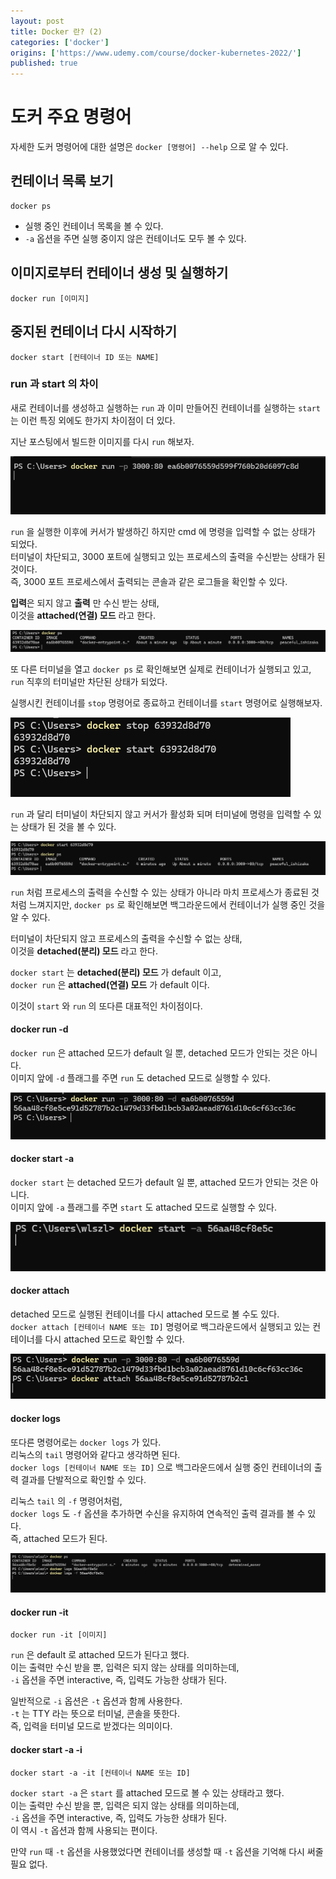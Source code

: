 ```yaml
---
layout: post
title: Docker 란? (2)
categories: ['docker']
origins: ['https://www.udemy.com/course/docker-kubernetes-2022/']
published: true
---
```


# 도커 주요 명령어

자세한 도커 명령어에 대한 설명은 `docker [명령어] --help` 으로 알 수 있다.

## 컨테이너 목록 보기

```
docker ps
```

-   실행 중인 컨테이너 목록을 볼 수 있다.
-   `-a` 옵션을 주면 실행 중이지 않은 컨테이너도 모두 볼 수 있다.

## 이미지로부터 컨테이너 생성 및 실행하기

```
docker run [이미지]
```

## 중지된 컨테이너 다시 시작하기

```
docker start [컨테이너 ID 또는 NAME]
```

### run 과 start 의 차이

새로 컨테이너를 생성하고 실행하는 `run` 과
이미 만들어진 컨테이너를 실행하는 `start` 는 이런 특징 외에도 한가지 차이점이 더 있다.

지난 포스팅에서 빌드한 이미지를 다시 `run` 해보자.

[ ![](/assets/images/docker/docker16.png) ](/assets/images/docker/docker16.png)

`run` 을 실행한 이후에 커서가 발생하긴 하지만 cmd 에 명령을 입력할 수 없는 상태가 되었다.<br>
터미널이 차단되고, 3000 포트에 실행되고 있는 프로세스의 출력을 수신받는 상태가 된 것이다.<br>
즉, 3000 포트 프로세스에서 출력되는 콘솔과 같은 로그들을 확인할 수 있다.

**입력**은 되지 않고 **출력** 만 수신 받는 상태,<br>
이것을 **attached(연결) 모드** 라고 한다.

[ ![](/assets/images/docker/docker17.png) ](/assets/images/docker/docker17.png)

또 다른 터미널을 열고 `docker ps` 로 확인해보면 실제로 컨테이너가 실행되고 있고, `run` 직후의 터미널만 차단된 상태가 되었다.

실행시킨 컨테이너를 `stop` 명령어로 종료하고 컨테이너를 `start` 명령어로 실행해보자.

[ ![](/assets/images/docker/docker18-1.png) ](/assets/images/docker/docker18-1.png)

`run` 과 달리 터미널이 차단되지 않고 커서가 활성화 되며 터미널에 명령을 입력할 수 있는 상태가 된 것을 볼 수 있다.

[ ![](/assets/images/docker/docker19.png) ](/assets/images/docker/docker19.png)

`run` 처럼 프로세스의 출력을 수신할 수 있는 상태가 아니라 마치 프로세스가 종료된 것처럼 느껴지지만, `docker ps` 로 확인해보면 백그라운드에서 컨테이너가 실행 중인 것을 알 수 있다.

터미널이 차단되지 않고 프로세스의 출력을 수신할 수 없는 상태,<br>
이것을 **detached(분리) 모드** 라고 한다.

`docker start` 는 **detached(분리) 모드** 가 default 이고,<br>
`docker run` 은 **attached(연결) 모드** 가 default 이다. <br>

이것이 `start` 와 `run` 의 또다른 대표적인 차이점이다.

#### docker run -d

`docker run` 은 attached 모드가 default 일 뿐, detached 모드가 안되는 것은 아니다.<br>
이미지 앞에 `-d` 플래그를 주면 `run` 도 detached 모드로 실행할 수 있다.

[ ![](/assets/images/docker/docker20-1.png) ](/assets/images/docker/docker20-1.png)

#### docker start -a

`docker start` 는 detached 모드가 default 일 뿐, attached 모드가 안되는 것은 아니다.<br>
이미지 앞에 `-a` 플래그를 주면 `start` 도 attached 모드로 실행할 수 있다.

[ ![](/assets/images/docker/docker23.png) ](/assets/images/docker/docker23.png)

#### docker attach

detached 모드로 실행된 컨테이너를 다시 attached 모드로 볼 수도 있다.<br>
`docker attach [컨테이너 NAME 또는 ID]` 명령어로 백그라운드에서 실행되고 있는 컨테이너를 다시 attached 모드로 확인할 수 있다.

[ ![](/assets/images/docker/docker21.png) ](/assets/images/docker/docker21.png)

#### docker logs

또다른 명령어로는 `docker logs` 가 있다.<br>
리눅스의 `tail` 명령어와 같다고 생각하면 된다.<br>
`docker logs [컨테이너 NAME 또는 ID]` 으로 백그라운드에서 실행 중인 컨테이너의 출력 결과를 단발적으로 확인할 수 있다.

리눅스 `tail` 의 `-f` 명령어처럼,<br>
`docker logs` 도 `-f` 옵션을 추가하면 수신을 유지하여 연속적인 출력 결과를 볼 수 있다. <br>
즉, attached 모드가 된다.

[ ![](/assets/images/docker/docker22-1.png) ](/assets/images/docker/docker22-1.png)

#### docker run -it

```
docker run -it [이미지]
```

`run` 은 default 로 attached 모드가 된다고 했다.<br>
이는 출력만 수신 받을 뿐, 입력은 되지 않는 상태를 의미하는데, <br>
`-i` 옵션을 주면 interactive, 즉, 입력도 가능한 상태가 된다.

일반적으로 `-i` 옵션은 `-t` 옵션과 함께 사용한다.<br>
`-t` 는 TTY 라는 뜻으로 터미널, 콘솔을 뜻한다.<br>
즉, 입력을 터미널 모드로 받겠다는 의미이다.

#### docker start -a -i

```
docker start -a -it [컨테이너 NAME 또는 ID]
```

`docker start -a` 은 `start` 를 attached 모드로 볼 수 있는 상태라고 했다.<br>
이는 출력만 수신 받을 뿐, 입력은 되지 않는 상태를 의미하는데, <br>
`-i` 옵션을 주면 interactive, 즉, 입력도 가능한 상태가 된다.<br>
이 역시 `-t` 옵션과 함께 사용되는 편이다.

만약 `run` 때 `-t` 옵션을 사용했었다면 컨테이너를 생성할 때 `-t` 옵션을 기억해 다시 써줄 필요 없다.

